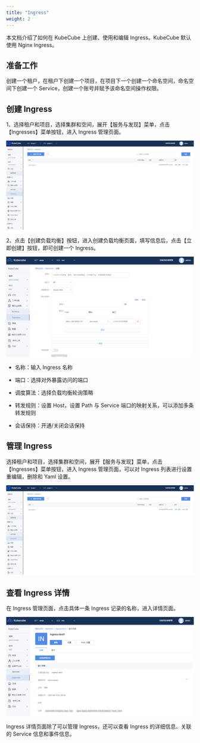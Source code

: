 ```yaml
---
title: "Ingress"
weight: 2
---
```


本文档介绍了如何在 KubeCube 上创建、使用和编辑 Ingress。KubeCube 默认使用 Nginx Ingress。

## 准备工作

创建一个租户，在租户下创建一个项目，在项目下一个创建一个命名空间，命名空间下创建一个 Service，创建一个账号并赋予该命名空间操作权限。

## 创建 Ingress

1、选择租户和项目，选择集群和空间，展开【服务与发现】菜单，点击【Ingresses】菜单按钮，进入 Ingress 管理页面。

![manage.png](/imgs/user-guide/ns-scoped-res/service-discovery/ingress/manage.png)

2、点击【创建负载均衡】按钮，进入创建负载均衡页面，填写信息后，点击【立即创建】按钮，即可创建一个 Ingress。

![create.png](/imgs/user-guide/ns-scoped-res/service-discovery/ingress/create.png)

- 名称：输入 Ingress 名称

- 端口：选择对外暴露访问的端口
- 调度算法：选择负载均衡轮询策略
- 转发规则：设置 Host，设置 Path 与 Service 端口的映射关系，可以添加多条转发规则
- 会话保持：开通/关闭会话保持

## 管理 Ingress

选择租户和项目，选择集群和空间，展开【服务与发现】菜单，点击【Ingresses】菜单按钮，进入 Ingress 管理页面，可以对 Ingress 列表进行设置重编辑，删除和 Yaml 设置。

![manage.png](/imgs/user-guide/ns-scoped-res/service-discovery/ingress/manage.png)

## 查看 Ingress 详情

在 Ingress 管理页面，点击具体一条 Ingress 记录的名称，进入详情页面。

![ingressdetail.png](/imgs/user-guide/ns-scoped-res/service-discovery/ingress/ingressdetail.png)

Ingress 详情页面除了可以管理 Ingress，还可以查看 Ingress 的详细信息、关联的 Service 信息和事件信息。

 